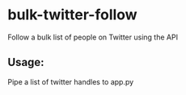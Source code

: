 # bulk-twitter-follow
Follow a bulk list of people on Twitter using the API

## Usage: 

Pipe a list of twitter handles to app.py

